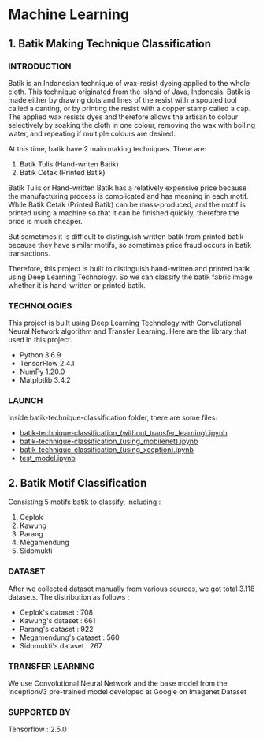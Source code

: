 # Machine Learning

## 1. Batik Making Technique Classification

### INTRODUCTION
Batik is an Indonesian technique of wax-resist dyeing applied to the whole cloth. This technique originated from the island of Java, Indonesia. Batik is made either by drawing dots and lines of the resist with a spouted tool called a canting, or by printing the resist with a copper stamp called a cap. The applied wax resists dyes and therefore allows the artisan to colour selectively by soaking the cloth in one colour, removing the wax with boiling water, and repeating if multiple colours are desired.<br>

At this time, batik have 2 main making techniques. There are:
1. Batik Tulis (Hand-writen Batik)
2. Batik Cetak (Printed Batik)

Batik Tulis or Hand-written Batik has a relatively expensive price because the manufacturing process is complicated and has meaning in each motif. While Batik Cetak (Printed Batik) can be mass-produced, and the motif is printed using a machine so that it can be finished quickly, therefore the price is much cheaper.

But sometimes it is difficult to distinguish written batik from printed batik because they have similar motifs, so sometimes price fraud occurs in batik transactions.

Therefore, this project is built to distinguish hand-written and printed batik using Deep Learning Technology. So we can classify the batik fabric image whether it is hand-written or printed batik.

### TECHNOLOGIES
This project is built using Deep Learning Technology with Convolutional Neural Network algorithm and Transfer Learning. Here are the library that used in this project.
- Python 3.6.9
- TensorFlow 2.4.1
- NumPy 1.20.0
- Matplotlib 3.4.2

### LAUNCH
Inside batik-technique-classification folder, there are some files:
- [batik-technique-classification_(without_transfer_learning).ipynb](https://github.com/farrel25/bangkit-capstone-project/blob/machine-learning/batik-technique-classification/batik-technique-classification_(without_transfer_learning).ipynb)
- [batik-technique-classification_(using_mobilenet).ipynb](https://github.com/farrel25/bangkit-capstone-project/blob/machine-learning/batik-technique-classification/batik_technique_classification_(using_mobilenet).ipynb)
- [batik-technique-classification_(using_xception).ipynb](https://github.com/farrel25/bangkit-capstone-project/blob/machine-learning/batik-technique-classification/batik_technique_classification_(using_xception).ipynb)
- [test_model.ipynb](https://github.com/farrel25/bangkit-capstone-project/blob/machine-learning/batik-technique-classification/test_model.ipynb)



## 2. Batik Motif Classification
Consisting 5 motifs batik to classify, including :
1. Ceplok
2. Kawung
3. Parang
4. Megamendung 
5. Sidomukti

### DATASET
After we collected dataset manually from various sources, we got total 3.118 datasets. The distribution as follows :
- Ceplok's dataset : 708
- Kawung's dataset : 661
- Parang's dataset : 922
- Megamendung's dataset : 560
- Sidomukti's dataset : 267

### TRANSFER LEARNING
We use Convolutional Neural Network and the base model from the InceptionV3 pre-trained model developed at Google on Imagenet Dataset

### SUPPORTED BY 
Tensorflow : 2.5.0



